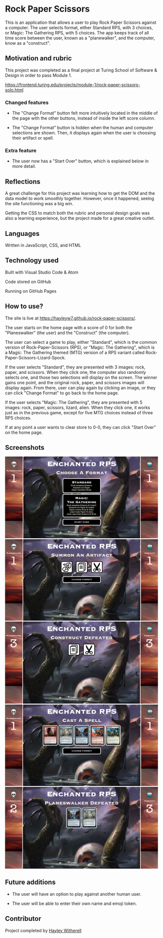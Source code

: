 # Rock Paper Scissors

This is an application that allows a user to play Rock Paper Scissors against a computer. The user selects format, either Standard RPS, with 3 choices, or Magic: The Gathering RPS, with 5 choices. The app keeps track of all time score between the user, known as a "planewalker", and the computer, know as a "construct".

## Motivation and rubric

This project was completed as a final project at Turing School of Software & Design in order to pass Module 1.

https://frontend.turing.edu/projects/module-1/rock-paper-scissors-solo.html

### Changed features

* The "Change Format" button felt more intuitively located in the middle of the page with the other buttons, instead of inside the left score column.

* The "Change Format" button is hidden when the human and computer selections are shown. Then, it displays again when the user is choosing their artifact or spell.

### Extra feature

* The user now has a "Start Over" button, which is explained below in more detail.

## Reflections

A great challenge for this project was learning how to get the DOM and the data model to work smoothly together. However, once it happened, seeing the site functioning was a big win.

Getting the CSS to match both the rubric and personal design goals was also a learning experience, but the project made for a great creative outlet.

## Languages

Written in JavaScript, CSS, and HTML

## Technology used

Built with Visual Studio Code & Atom

Code stored on GitHub

Running on GitHub Pages

## How to use?

The site is live at https://hayleyw7.github.io/rock-paper-scissors/.

The user starts on the home page with a score of 0 for both the "Planeswalker" (the user) and the "Construct" (the computer).

The user can select a game to play, either "Standard", which is the common version of Rock-Paper-Scissors (RPS), or "Magic: The Gathering", which is a Magic: The Gathering themed (MTG) version of a RPS variant called Rock-Paper-Scissors-Lizard-Spock.

If the user selects "Standard", they are presented with 3 images: rock, paper, and scissors. When they click one, the computer also randomly selects one, and those two selections will display on the screen. The winner gains one point, and the original rock, paper, and scissors images will display again. From there, user can play again by clicking an image, or they can click "Change Format" to go back to the home page.

If the user selects "Magic: The Gathering", they are presented with 5 images: rock, paper, scissors, lizard, alien. When they click one, it works just as in the previous game, except for five MTG choices instead of three RPS choices.

If at any point a user wants to clear store to 0-0, they can click "Start Over" on the home page.

## Screenshots

![Home](assets/ss-home.png)
![Rock-Paper-Scissors Game](assets/ss-rps-game.png)
![Rock-Paper-Scissors Selections](assets/ss-rps-selections.png)
![Magic: The Gathering Game](assets/ss-mtg-game.png)
![Magic: The Gathering Selections](assets/ss-mtg-selections.png)

## Future additions

* The user will have an option to play against another human user.

* The user will be able to enter their own name and emoji token.

## Contributor

Project completed by [Hayley Witherell](https://github.com/hayleyw7)
